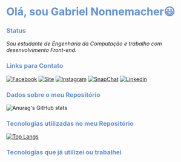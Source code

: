 # <font color="#628FDB">Olá, sou **Gabriel Nonnemacher**😃</font>

### <font color="#628FDB">**Status**</font>

 *Sou estudante de Engenharia da Computação e trabalho com desenvolvimento Front-end.*
<br/>

### <font color="#628FDB">**Links para Contato**</font>

[![Facebook](https://img.shields.io/badge/Facebook-1877F2?style=for-the-badge&logo=facebook&logoColor=white)](https://www.facebook.com/gabriel.nonnemacher.16)
[![Site](https://img.shields.io/badge/Meu_site-000000?style=for-the-badge&logo=About.me&logoColor=white)](https://gabriel-nonnemacher.netlify.app/)
[![Instagram](https://img.shields.io/badge/Instagram-E4405F?style=for-the-badge&logo=instagram&logoColor=white)](https://www.instagram.com/nonnemacher_gabriel/)
[![SnapChat](https://img.shields.io/badge/Snapchat-FFFC00?style=for-the-badge&logo=snapchat&logoColor=white)](https://www.snapchat.com/add/gnonnemacher9?share_id=pwysUdoPZ58&locale=pt-BR)
[![Linkedin](https://img.shields.io/badge/LinkedIn-0077B5?style=for-the-badge&logo=linkedin&logoColor=white)](https://www.linkedin.com/in/gabriel-nonnemacher-27b213221/)
<br/>

### <font color="#628FDB">**Dados sobre o meu Repositório**</font>

![Anurag's GitHub stats](https://github-readme-stats.vercel.app/api?username=GabrielNonnemacher&show_icons=true&theme=tokyonight)
<br/>

### <font color="#628FDB">**Tecnologias utilizadas no meu Repositório**</font>

[![Top Langs](https://github-readme-stats.vercel.app/api/top-langs/?username=GabrielNonnemacher&layout=donut)](https://github.com/anuraghazra/github-readme-stats)
<br/>

### <font color="#628FDB">**Tecnologias que já utilizei ou trabalhei**</font>

<div style="">
    <img align="center" alt="" src="https://img.shields.io/badge/JavaScript-F7DF1E?style=for-the-badge&logo=javascript&logoColor=black">
    <img align="center" alt="" src="https://img.shields.io/badge/Spring-6DB33F?style=for-the-badge&logo=spring&logoColor=white">
    <img align="center" alt="" src="https://img.shields.io/badge/TypeScript-007ACC?style=for-the-badge&logo=typescript&logoColor=white">
    <img align="center" alt="" src="https://img.shields.io/badge/Angular-DD0031?style=for-the-badge&logo=angular&logoColor=white">
        <br>
    <img align="center" alt="" src="https://img.shields.io/badge/C-00599C?style=for-the-badge&logo=c&logoColor=white">
    <img align="center" alt="" src="https://img.shields.io/badge/HTML5-E34F26?style=for-the-badge&logo=html5&logoColor=white">
    <img align="center" alt="" src="https://img.shields.io/badge/React-20232A?style=for-the-badge&logo=react&logoColor=61DAFB">
    <img align="center" alt="" src="https://img.shields.io/badge/Java-ED8B00?style=for-the-badge&logo=openjdk&logoColor=white">
    <img align="center" alt="" src="https://img.shields.io/badge/C%23-239120?style=for-the-badge&logo=c-sharp&logoColor=white">
    <img align="center" alt="" src="https://img.shields.io/badge/CSS3-1572B6?style=for-the-badge&logo=css3&logoColor=white">
</div>
